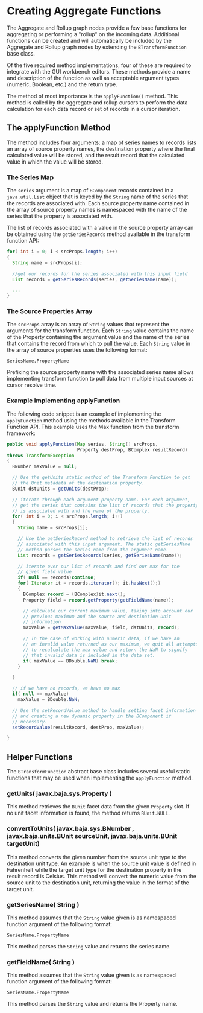 # Creating Aggregate Functions

The Aggregate and Rollup graph nodes provide a few base functions for aggregating or performing a "rollup" on the incoming data. Additional functions can be created and will automatically be included by the Aggregate and Rollup graph nodes by extending the `BTransformFunction` base class.

Of the five required method implementations, four of these are required to integrate with the GUI workbench editors. These methods provide a name and description of the function as well as acceptable argument types (numeric, Boolean, etc.) and the return type.

The method of most importance is the `applyFunction()` method. This method is called by the aggregate and rollup cursors to perform the data calculation for each data record or set of records in a cursor iteration.

## The applyFunction Method

The method includes four arguments: a map of series names to records lists an array of source property names, the destination property where the final calculated value will be stored, and the result record that the calculated value in which the value will be stored.

### The Series Map

The `series` argument is a map of `BComponent` records contained in a `java.util.List` object that is keyed by the `String` name of the series that the records are associated with. Each source property name contained in the array of source property names is namespaced with the name of the series that the property is associated with.

The list of records associated with a value in the source property array can be obtained using the `getSeriesRecords` method available in the transform function API:

```java
for( int i = 0; i < srcProps.length; i++)
{
  String name = srcProps[i];

  //get our records for the series associated with this input field
  List records = getSeriesRecords(series, getSeriesName(name));

  ...
}
```

### The Source Properties Array

The `srcProps` array is an array of `String` values that represent the arguments for the transform function. Each `String` value contains the name of the Property containing the argument value and the name of the series that contains the record from which to pull the value. Each `String` value in the array of source properties uses the following format:

    SeriesName.PropertyName

Prefixing the source property name with the associated series name allows implementing transform function to pull data from multiple input sources at cursor resolve time.

### Example Implementing applyFunction

The following code snippet is an example of implementing the `applyFunction` method using the methods available in the Transform Function API. This example uses the Max function from the transform framework:

```java
public void applyFunction(Map series, String[] srcProps,
                          Property destProp, BComplex resultRecord)
throws TransformException
{
  BNumber maxValue = null;

  // Use the getUnits static method of the Transform Function to get
  // the Unit metadata of the destination property.
  BUnit dstUnits = getUnits(destProp);

  // iterate through each argument property name. For each argument,
  // get the series that contains the list of records that the property
  // is associated with and the name of the property.
  for( int i = 0; i < srcProps.length; i++)
  {
    String name = srcProps[i];

    // Use the getSeriesRecord method to retrieve the list of records
    // associated with this input argument. The static getSeriesName
    // method parses the series name from the argument name.
    List records = getSeriesRecords(series, getSeriesName(name));

    // iterate over our list of records and find our max for the
    // given field value
    if( null == records)continue;
    for( Iterator it = records.iterator(); it.hasNext();)
    {
      BComplex record = (BComplex)it.next();
      Property field = record.getProperty(getFieldName(name));

      // calculate our current maximum value, taking into account our
      // previous maximum and the source and destination Unit
      // information
      maxValue = getMaxValue(maxValue, field, dstUnits, record);

      // In the case of working with numeric data, if we have an
      // an invalid value returned as our maximum, we quit all attempts
      // to recalculate the max value and return the NaN to signify
      // that invalid data is included in the data set.
      if( maxValue == BDouble.NaN) break;
    }

  }

  // if we have no records, we have no max
  if( null == maxValue)
    maxValue = BDouble.NaN;

  // Use the setRecordValue method to handle setting facet information
  // and creating a new dynamic property in the BComponent if
  // necessary.
  setRecordValue(resultRecord, destProp, maxValue);

}
```

## Helper Functions

The `BTransformFunction` abstract base class includes several useful static functions that may be used when implementing the `applyFunction` method.

### getUnits( javax.baja.sys.Property )

This method retrieves the `BUnit` facet data from the given `Property` slot. If no unit facet information is found, the method returns `BUnit.NULL`.

### convertToUnits( javax.baja.sys.BNumber , javax.baja.units.BUnit sourceUnit, javax.baja.units.BUnit targetUnit)

This method converts the given number from the source unit type to the destination unit type. An example is when the source unit value is defined in Fahrenheit while the target unit type for the destination property in the result record is Celsius. This method will convert the numeric value from the source unit to the destination unit, returning the value in the format of the target unit.

### getSeriesName( String )

This method assumes that the `String` value given is as namespaced function argument of the following format:

    SeriesName.PropertyName

This method parses the `String` value and returns the series name.

### getFieldName( String )

This method assumes that the `String` value given is as namespaced function argument of the following format:

    SeriesName.PropertyName

This method parses the `String` value and returns the Property name.
